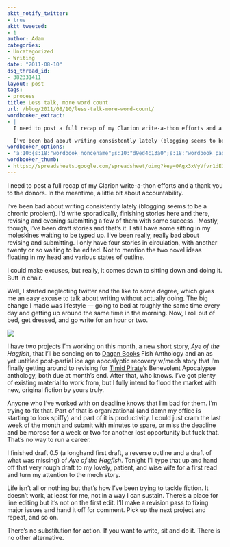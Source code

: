 ```yaml
---
aktt_notify_twitter:
- true
aktt_tweeted:
- 1
author: Adam
categories:
- Uncategorized
- Writing
date: "2011-08-10"
dsq_thread_id:
- 382331411
layout: post
tags:
- process
title: Less talk, more word count
url: /blog/2011/08/10/less-talk-more-word-count/
wordbooker_extract:
- |
  I need to post a full recap of my Clarion write-a-thon efforts and a thank you to the donors. In the meantime, a little bit about accountability.

  I've been bad about writing consistently lately (blogging seems to be a chronic problem). I'd write spo ...
wordbooker_options:
- 'a:10:{s:18:"wordbook_noncename";s:10:"d9ed4c13a0";s:18:"wordbook_page_post";s:4:"-100";s:18:"wordbook_orandpage";s:1:"2";s:23:"wordbook_default_author";s:1:"1";s:23:"wordbook_extract_length";s:3:"256";s:19:"wordbook_actionlink";s:3:"300";s:26:"wordbooker_publish_default";s:2:"on";s:18:"wordbook_attribute";s:30:"Wrote a new post on their blog";s:29:"wordbooker_status_update_text";s:35:": New blog post :  %title% - %link%";s:17:"wordbook_new_post";s:1:"1";}'
wordbooker_thumb:
- https://spreadsheets.google.com/spreadsheet/oimg?key=0Agx3xVyVfvr1dEJGcHJjX3pMYzVZeHVwT2t1UWQ5YUE&amp;oid=1&amp;zx=ke1gnudr4wx
---
```

I need to post a full recap of my Clarion write-a-thon efforts and a thank you to the donors. In the meantime, a little bit about accountability.

I&#8217;ve been bad about writing consistently lately (blogging seems to be a chronic problem). I&#8217;d write sporadically, finishing stories here and there, revising and evening submitting a few of them with some success.  Mostly, though, I&#8217;ve been draft stories and that&#8217;s it. I still have some sitting in my moleskines waiting to be typed up. I&#8217;ve been really, really bad about revising and submitting. I only have four stories in circulation, with another twenty or so waiting to be edited. Not to mention the two novel ideas floating in my head and various states of outline.

I could make excuses, but really, it comes down to sitting down and doing it. Butt in chair.

Well, I started neglecting twitter and the like to some degree, which gives me an easy excuse to talk about writing without actually doing. The big change I made was lifestyle &#8212; going to bed at roughly the same time every day and getting up around the same time in the morning. Now, I roll out of bed, get dressed, and go write for an hour or two.

![](1)

I have two projects I&#8217;m working on this month, a new short story, _Aye of the Hagfish_, that I&#8217;ll be sending on to [Dagan Books](2) Fish Anthology and an as yet untitled post-partial ice age apocalyptic recovery w/mech story that I&#8217;m finally getting around to revising for [Timid Pirate](3)&#8216;s Benevolent Apocalypse anthology, both due at month&#8217;s end. After that, who knows. I&#8217;ve got plenty of existing material to work from, but I fully intend to flood the market with new, original fiction by yours truly.

Anyone who I&#8217;ve worked with on deadline knows that I&#8217;m bad for them. I&#8217;m trying to fix that. Part of that is organizational (and damn my office is starting to look spiffy) and part of it is productivity. I could just cram the last week of the month and submit with minutes to spare, or miss the deadline and be morose for a week or two for another lost opportunity but fuck that. That&#8217;s no way to run a career.

I finished draft 0.5 (a longhand first draft, a reverse outline and a draft of what was missing) of _Aye of the Hagfish_. Tonight I&#8217;ll type that up and hand off that very rough draft to my lovely, patient, and wise wife for a first read and turn my attention to the mech story.

Life isn&#8217;t all or nothing but that&#8217;s how I&#8217;ve been trying to tackle fiction. It doesn&#8217;t work, at least for me, not in a way I can sustain. There&#8217;s a place for line editing but it&#8217;s not on the first edit. I&#8217;ll make a revision pass to fixing major issues and hand it off for comment. Pick up the next project and repeat, and so on.

There&#8217;s no substitution for action. If you want to write, sit and do it. There is no other alternative.

 [1]: https://spreadsheets.google.com/spreadsheet/oimg?key=0Agx3xVyVfvr1dEJGcHJjX3pMYzVZeHVwT2t1UWQ5YUE&oid=1&zx=ke1gnudr4wx
 [2]: http://daganbooks.com/
 [3]: http://www.timidpirate.com/
